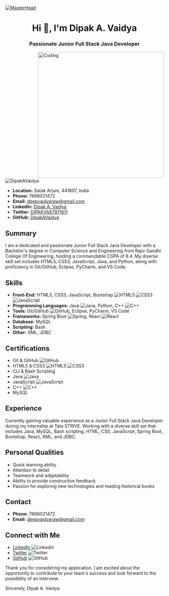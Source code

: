[![MasterHead](https://img.freepik.com/free-vector/software-developer-typographic-header-idea-programming-coding-system-development-digital-technology-software-developing-company-writing-code-isolated-vector-illustration_613284-1446.jpg?w=1060&t=st=1674496085~exp=1674496685~hmac=e665063ddc96b8025b3bfbd50e9951fbbc9606ed948cab9b24d22b3826594188)](https://github.com/DipakAVaidya)

<h1 align="center">Hi 👋, I'm Dipak A. Vaidya</h1>
<h3 align="center">Passionate Junior Full Stack Java Developer</h3>
<img align="right" alt="Coding" width="400" src="https://your-coding-image-url-here">

<p align="left"> <img src="https://komarev.com/ghpvc/?username=DipakAVaidya&label=Profile%20views&color=0e75b6&style=flat" alt="DipakAVaidya" /> </p>

- **Location:** Satak Arjuni, 441807, India
- **Phone:** 7666021472
- **Email:** deepvaidyaraw@gmail.com
- **LinkedIn:** [Dipak A. Vaidya](https://www.linkedin.com/in/dipak-a-vaidya-1379401a4)
- **Twitter:** [DIPAKVA67971611](https://x.com/DIPAKVA67971611?t=s_WO9MCsfQM-AevOopIu5Q&s=09)
- **GitHub:** [DipakAVaidya](https://github.com/DipakAVaidya)


## Summary

I am a dedicated and passionate Junior Full Stack Java Developer with a Bachelor's degree in Computer Science and Engineering from Rajiv Gandhi College Of Engineering, holding a commendable CGPA of 8.4. My diverse skill set includes HTML5, CSS3, JavaScript, Java, and Python, along with proficiency in Git/GitHub, Eclipse, PyCharm, and VS Code.

## Skills

- **Front-End:** HTML5, CSS3, JavaScript, Bootstrap ![HTML5](https://img.shields.io/badge/HTML-239120?style=for-the-badge&logo=html5&logoColor=white) ![CSS3](https://img.shields.io/badge/CSS-239120?&style=for-the-badge&logo=css3&logoColor=white) ![JavaScript](https://img.shields.io/badge/JavaScript-F7DF1E?style=for-the-badge&logo=javascript&logoColor=black)
- **Programming Languages:** Java ![Java](https://img.shields.io/badge/Java-ED8B00?style=for-the-badge&logo=openjdk&logoColor=white), Python, C++ ![C++](https://img.shields.io/badge/C%2B%2B-00599C?style=for-the-badge&logo=c%2B%2B&logoColor=white)
- **Tools:** Git/GitHub ![GitHub](https://img.shields.io/badge/GitHub-100000?style=for-the-badge&logo=github&logoColor=white), Eclipse, PyCharm, VS Code
- **Frameworks:** Spring Boot ![Spring](https://img.shields.io/badge/Spring-6DB33F?style=for-the-badge&logo=spring&logoColor=white), React ![React](https://img.shields.io/badge/React-20232A?style=for-the-badge&logo=react&logoColor=61DAFB)
- **Database:** MySQL
- **Scripting:** Bash
- **Other:** XML, JDBC

## Certifications

- Git & GitHub ![GitHub](https://img.shields.io/badge/GitHub-100000?style=for-the-badge&logo=github&logoColor=white)
- HTML5 & CSS3 ![HTML5](https://img.shields.io/badge/HTML-239120?style=for-the-badge&logo=html5&logoColor=white) ![CSS3](https://img.shields.io/badge/CSS-239120?&style=for-the-badge&logo=css3&logoColor=white)
- CLI & Bash Scripting
- Java ![Java](https://img.shields.io/badge/Java-ED8B00?style=for-the-badge&logo=openjdk&logoColor=white)
- JavaScript ![JavaScript](https://img.shields.io/badge/JavaScript-F7DF1E?style=for-the-badge&logo=javascript&logoColor=black)
- C++ ![C++](https://img.shields.io/badge/C%2B%2B-00599C?style=for-the-badge&logo=c%2B%2B&logoColor=white)
- MySQL

## Experience

Currently gaining valuable experience as a Junior Full Stack Java Developer during my internship at Tata STRIVE. Working with a diverse skill set that includes Java, MySQL, Bash scripting, HTML, CSS, JavaScript, Spring Boot, Bootstrap, React, XML, and JDBC.

## Personal Qualities

- Quick learning ability
- Attention to detail
- Teamwork and adaptability
- Ability to provide constructive feedback
- Passion for exploring new technologies and reading historical books

## Contact

- **Phone:** 7666021472
- **Email:** deepvaidyaraw@gmail.com

## Connect with Me

- [LinkedIn](https://www.linkedin.com/in/dipak-a-vaidya-1379401a4) ![LinkedIn](https://img.shields.io/badge/LinkedIn-0077B5?style=for-the-badge&logo=linkedin&logoColor=white)
- [Twitter](https://x.com/DIPAKVA67971611?t=s_WO9MCsfQM-AevOopIu5Q&s=09) ![Twitter](https://img.shields.io/badge/Twitter-1DA1F2?style=for-the-badge&logo=twitter&logoColor=white)
- [GitHub](https://github.com/DipakAVaidya) ![GitHub](https://img.shields.io/badge/GitHub-100000?style=for-the-badge&logo=github&logoColor=white)

Thank you for considering my application. I am excited about the opportunity to contribute to your team's success and look forward to the possibility of an interview.

Sincerely, Dipak A. Vaidya
